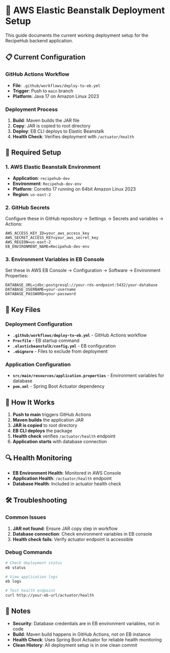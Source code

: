 # 🚀 AWS Elastic Beanstalk Deployment Setup

This guide documents the current working deployment setup for the RecipeHub backend application.

## 📋 Current Configuration

### GitHub Actions Workflow
- **File**: `.github/workflows/deploy-to-eb.yml`
- **Trigger**: Push to `main` branch
- **Platform**: Java 17 on Amazon Linux 2023

### Deployment Process
1. **Build**: Maven builds the JAR file
2. **Copy**: JAR is copied to root directory
3. **Deploy**: EB CLI deploys to Elastic Beanstalk
4. **Health Check**: Verifies deployment with `/actuator/health`

## 🔧 Required Setup

### 1. AWS Elastic Beanstalk Environment
- **Application**: `recipehub-dev`
- **Environment**: `Recipehub-dev-env`
- **Platform**: Corretto 17 running on 64bit Amazon Linux 2023
- **Region**: `us-east-2`

### 2. GitHub Secrets
Configure these in GitHub repository → Settings → Secrets and variables → Actions:

```
AWS_ACCESS_KEY_ID=your_aws_access_key
AWS_SECRET_ACCESS_KEY=your_aws_secret_key
AWS_REGION=us-east-2
EB_ENVIRONMENT_NAME=Recipehub-dev-env
```

### 3. Environment Variables in EB Console
Set these in AWS EB Console → Configuration → Software → Environment Properties:

```
DATABASE_URL=jdbc:postgresql://your-rds-endpoint:5432/your-database
DATABASE_USERNAME=your-username
DATABASE_PASSWORD=your-password
```

## 📁 Key Files

### Deployment Configuration
- **`.github/workflows/deploy-to-eb.yml`** - GitHub Actions workflow
- **`Procfile`** - EB startup command
- **`.elasticbeanstalk/config.yml`** - EB configuration
- **`.ebignore`** - Files to exclude from deployment

### Application Configuration
- **`src/main/resources/application.properties`** - Environment variables for database
- **`pom.xml`** - Spring Boot Actuator dependency

## 🚀 How It Works

1. **Push to main** triggers GitHub Actions
2. **Maven builds** the application JAR
3. **JAR is copied** to root directory
4. **EB CLI deploys** the package
5. **Health check** verifies `/actuator/health` endpoint
6. **Application starts** with database connection

## 🔍 Health Monitoring

- **EB Environment Health**: Monitored in AWS Console
- **Application Health**: `/actuator/health` endpoint
- **Database Health**: Included in actuator health check

## 🛠️ Troubleshooting

### Common Issues
1. **JAR not found**: Ensure JAR copy step in workflow
2. **Database connection**: Check environment variables in EB console
3. **Health check fails**: Verify actuator endpoint is accessible

### Debug Commands
```bash
# Check deployment status
eb status

# View application logs
eb logs

# Test health endpoint
curl http://your-eb-url/actuator/health
```

## 📝 Notes

- **Security**: Database credentials are in EB environment variables, not in code
- **Build**: Maven build happens in GitHub Actions, not on EB instance
- **Health Check**: Uses Spring Boot Actuator for reliable health monitoring
- **Clean History**: All deployment setup is in one clean commit 